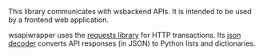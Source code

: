 This library communicates with wsbackend APIs. It is intended to be used by a 
frontend web application. 

wsapiwrapper uses the 
[requests library](https://requests.readthedocs.io/en/master/) for HTTP transactions. Its
 [json decoder](https://2.python-requests.org/en/master/user/quickstart/#json-response-content) 
 converts API responses (in JSON) to Python lists and dictionaries.